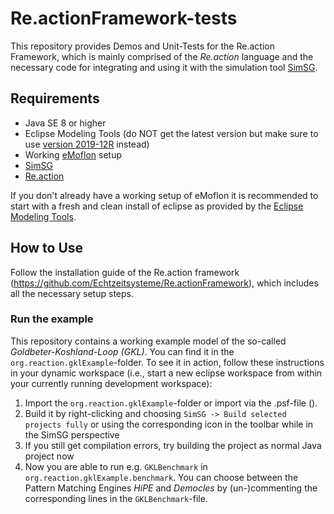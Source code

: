 # Re.actionFramework-tests
This repository provides Demos and Unit-Tests for the Re.action Framework, which is mainly comprised of the *Re.action* language and the necessary code for integrating and using it with the simulation tool [SimSG](https://github.com/Echtzeitsysteme/SimSG).

## Requirements
* Java SE 8 or higher
 * Eclipse Modeling Tools (do NOT get the latest version but make sure to use [version 2019-12R](https://www.eclipse.org/downloads/packages/release/2019-12/r/eclipse-modeling-tools) instead)
* Working [eMoflon](https://github.com/eMoflon/emoflon-ibex) setup
* [SimSG](https://github.com/Echtzeitsysteme/SimSG)
* [Re.action](https://github.com/Echtzeitsysteme/Re.actionFramework)

If you don't already have a working setup of eMoflon it is recommended to start with a fresh and clean install of eclipse as provided by the [Eclipse Modeling Tools](https://www.eclipse.org/downloads/packages/release/2019-12/r/eclipse-modeling-tools).

## How to Use
Follow the installation guide of the Re.action framework (https://github.com/Echtzeitsysteme/Re.actionFramework), which includes all the necessary setup steps.

### Run the example
This repository contains a working example model of the so-called *Goldbeter-Koshland-Loop (GKL)*. You can find it in the `org.reaction.gklExample`-folder. To see it in action, follow these instructions in your dynamic workspace (i.e., start a new eclipse workspace from within your currently running development workspace):
1. Import the `org.reaction.gklExample`-folder or import via the .psf-file ().
2. Build it by right-clicking and choosing `SimSG -> Build selected projects fully` or using the corresponding icon in the toolbar while in the SimSG perspective
4. If you still get compilation errors, try building the project as normal Java project now
5. Now you are able to run e.g. `GKLBenchmark` in `org.reaction.gklExample.benchmark`. You can choose between the Pattern Matching Engines *HiPE* and *Democles* by (un-)commenting the corresponding lines in the `GKLBenchmark`-file.

